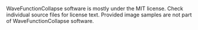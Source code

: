 WaveFunctionCollapse software is mostly under the MIT license. Check individual source files for license text. Provided image samples are not part of WaveFunctionCollapse software.
